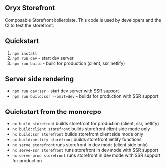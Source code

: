 ## Oryx Storefront

Composable Storefront boilerplate. This code is used by developers and the CI to test the storefront.

## Quickstart

1. `npm install`
2. `npm run dev` - start dev server
3. `npm run build` - build for production (client, ssr, netlify)

## Server side rendering

- `npm run dev:ssr` - start dev server with SSR support
- `npm run build:ssr --omit=dev` - builds for production with SSR support

## Quickstart from the monorepo

- `nx build storefront` builds storefront for production (client, ssr, netlify)
- `nx build:client storefront` builds storefront client side mode only
- `nx build:ssr storefront` builds storefront client side mode only
- `nx build:netlify storefront` builds storefront netlify functions
- `nx serve storefront` runs storefront in dev mode (client side only)
- `nx serve-ssr storefront` runs storefront in dev mode with SSR support
- `nx serve-prod storefront` runs storefront in dev mode with SSR support for production

